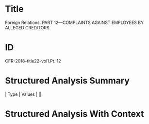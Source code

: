 # Title

 Foreign Relations. PART 12—COMPLAINTS AGAINST EMPLOYEES BY ALLEGED CREDITORS


# ID

 CFR-2018-title22-vol1.Pt. 12


# Structured Analysis Summary

| Type   | Values   |
||


# Structured Analysis With Context

 


